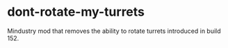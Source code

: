 # dont-rotate-my-turrets
Mindustry mod that removes the ability to rotate turrets introduced in build 152.
